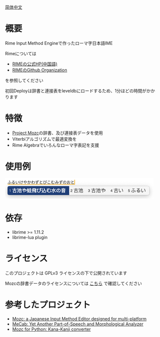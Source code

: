 [简体中文](README-zh-hans.md)

# 概要
Rime Input Method Engineで作ったローマ字日本語IME

Rimeについては

- [RIMEの公式HP(中国語)](https://rime.im/)
- [RIMEのGithub Organization](https://github.com/rime)

を参照してください

初回Deployは辞書と連接表をleveldbにロードするため、1分ほどの時間がかかります

# 特徴
- [Project Mozc](https://github.com/google/mozc)の辞書、及び連接表データを使用
- Viterbiアルゴリズムで最適変換を
- Rime Algebraでいろんなローマ字表記を支援

# 使用例
![](misc/example.png)

# 依存
- librime >= 1.11.2
- librime-lua plugin

# ライセンス
このプロジェクトは GPLv3 ライセンスの下で公開されています

Mozcの辞書データのライセンスについては
[こちら](https://github.com/google/mozc/blob/006ed69bf545548a8a3596b13f58cb22cf3d8a2f/src/data/dictionary_oss/README.txt)
で確認してください
# 参考したプロジェクト
- [Mozc: a Japanese Input Method Editor designed for multi-platform](https://github.com/google/mozc)
- [MeCab: Yet Another Part-of-Speech and Morphological Analyzer](https://taku910.github.io/mecab/)
- [Mozc for Python: Kana-Kanji converter](https://github.com/ikegami-yukino/mozcpy)